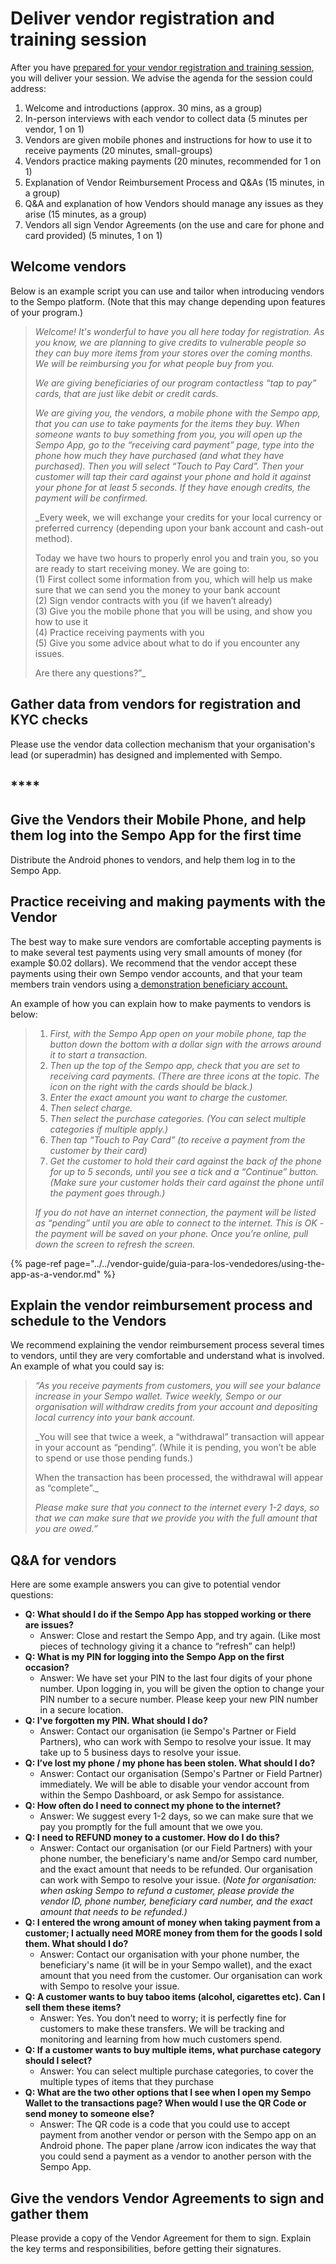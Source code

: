 # Deliver vendor registration and training session

After you have [prepared for your vendor registration and training session](plan-your-vendor-in-person-registration-and-training-session.md), you will deliver your session. We advise the agenda for the session could address: 

1. Welcome and introductions \(approx. 30 mins, as a group\)
2. In-person interviews with each vendor to collect data \(5 minutes per vendor, 1 on 1\)
3. Vendors are given mobile phones and instructions for how to use it to receive payments \(20 minutes, small-groups\)
4. Vendors practice making payments \(20 minutes, recommended for 1 on 1\)
5. Explanation of Vendor Reimbursement Process and Q&As \(15 minutes, in a group\)
6. Q&A and explanation of how Vendors should manage any issues as they arise \(15 minutes, as a group\) 
7. Vendors all sign Vendor Agreements \(on the use and care for phone and card provided\) \(5 minutes, 1 on 1\)

## Welcome vendors 

Below is an example script you can use and tailor when introducing vendors to the Sempo platform. \(Note that this may change depending upon features of your program.\)

> _Welcome! It's wonderful to have you all here today for registration. As you know, we are planning to give credits to vulnerable people so they can buy more items from your stores over the coming months. We will be reimbursing you for what people buy from you._
>
> _We are giving beneficiaries of our program contactless “tap to pay” cards, that are just like debit or credit cards._
>
> _We are giving you, the vendors, a mobile phone with the Sempo app, that you can use to take payments for the items they buy. When someone wants to buy something from you, you will open up the Sempo App, go to the “receiving card payment” page, type into the phone how much they have purchased \(and what they have purchased\). Then you will select “Touch to Pay Card”. Then your customer will tap their card against your phone and hold it against your phone for at least 5 seconds. If they have enough credits, the payment will be confirmed._ 
>
> _Every week, we will exchange your credits for your local currency or preferred currency \(depending upon your bank account and cash-out method\).  
>   
> Today we have two hours to properly enrol you and train you, so you are ready to start receiving money. We are going to:  
> \(1\) First collect some information from you, which will help us make sure that we can send you the money to your bank account  
> \(2\) Sign vendor contracts with you \(if we haven’t already\)  
> \(3\) Give you the mobile phone that you will be using, and show you how to use it  
> \(4\) Practice receiving payments with you  
> \(5\) Give you some advice about what to do if you encounter any issues.  
>   
> Are there any questions?”_



## **Gather data from vendors for registration and KYC checks**

Please use the vendor data collection mechanism that your organisation's lead \(or superadmin\) has designed and implemented with Sempo.

## \*\*\*\*

## **Give the Vendors their Mobile Phone, and help them log into the Sempo App for the first time**

Distribute the Android phones to vendors, and help them log in to the Sempo App. 

## **Practice receiving and making payments with the Vendor**

The best way to make sure vendors are comfortable accepting payments is to make several test payments using very small amounts of money \(for example $0.02 dollars\). We recommend that the vendor accept these payments using their own Sempo vendor accounts, and that your team members train vendors using a[ demonstration beneficiary account. ](plan-your-vendor-in-person-registration-and-training-session.md#creating-a-small-number-of-demonstration-vendor-phone-accounts-and-beneficiary-cards-accounts-for-training-purposes)  
  
An example of how you can explain how to make payments to vendors is below:

> 1. _First, with the Sempo App open on your mobile phone, tap the button down the bottom with a dollar sign with the arrows around it to start a transaction._ 
> 2. _Then up the top of the Sempo app, check that you are set to receiving card payments. \(There are three icons at the topic. The icon on the right with the cards should be black.\)_ 
> 3. _Enter the exact amount you want to charge the customer._ 
> 4. _Then select charge._
> 5. _Then select the purchase categories. \(You can select multiple categories if multiple apply.\)_
> 6. _Then tap “Touch to Pay Card” \(to receive a payment from the customer by their card\)_
> 7. _Get the customer to hold their card against the back of the phone for up to 5 seconds, until you see a tick and a “Continue” button. \(Make sure your customer holds their card against the phone until the payment goes through.\)_
>
> _If you do not have an internet connection, the payment will be listed as “pending” until you are able to connect to the internet. This is OK - the payment will be saved on your phone. Once you’re online, pull down the screen to refresh the screen._

{% page-ref page="../../vendor-guide/guia-para-los-vendedores/using-the-app-as-a-vendor.md" %}

## **Explain the vendor reimbursement process and schedule to the Vendors**

We recommend explaining the vendor reimbursement process several times to vendors, until they are very comfortable and understand what is involved. An example of what you could say is:

> _“As you receive payments from customers, you will see your balance increase in your Sempo wallet. Twice weekly, Sempo or our organisation will withdraw credits from your account and depositing local currency into your bank account._
>
> _You will see that twice a week, a “withdrawal” transaction will appear in your account as “pending”. \(While it is pending, you won’t be able to spend or use those pending funds.\)  
>   
> When the transaction has been processed, the withdrawal will appear as “complete”._ 
>
> _Please make sure that you connect to the internet every 1-2 days, so that we can make sure that we provide you with the full amount that you are owed.”_

##  Q&A for vendors 

Here are some example answers you can give to potential vendor questions:

* **Q: What should I do if the Sempo App has stopped working or there are issues?**
  * Answer: Close and restart the Sempo App, and try again. \(Like most pieces of technology giving it a chance to “refresh” can help!\)
* **Q: What is my PIN for logging into the Sempo App on the first occasion?** 
  * Answer: We have set your PIN to the last four digits of your phone number. Upon logging in, you will be given the option to change your PIN number to a secure number. Please keep your new PIN number in a secure location. 
* **Q: I've forgotten my PIN. What should I do?** 
  * Answer: Contact our organisation \(ie Sempo's Partner or Field Partners\), who can work with Sempo to resolve your issue. It may take up to 5 business days to resolve your issue.
* **Q: I’ve lost my phone / my phone has been stolen. What should I do?** 
  * Answer: Contact our organisation \(Sempo's Partner or Field Partner\) immediately. We will be able to disable your vendor account from within the Sempo Dashboard, or ask Sempo for assistance. 
* **Q: How often do I need to connect my phone to the internet?** 
  * Answer: We suggest every 1-2 days, so we can make sure that we pay you promptly for the full amount that we owe you.
* **Q: I need to REFUND money to a customer. How do I do this?**
  * Answer: Contact our organisation \(or our Field Partners\) with your phone number, the beneficiary's name and/or Sempo card number, and the exact amount that needs to be refunded. Our organisation can work with Sempo to resolve your issue.  \(_Note for organisation: when asking Sempo to refund a customer, please provide the vendor ID, phone number, beneficiary card number, and the exact amount that needs to be refunded.\)_
* **Q: I entered the wrong amount of money when taking payment from a customer; I actually need MORE money from them for the goods I sold them. What should I do?**
  * Answer: Contact our organisation with your phone number, the beneficiary's name \(it will be in your Sempo wallet\), and the exact amount that you need from the customer. Our organisation can work with Sempo to resolve your issue. 
* **Q: A customer wants to buy taboo items \(alcohol, cigarettes etc\). Can I sell them these items?**
  * Answer: Yes. You don’t need to worry; it is perfectly fine for customers to make these transfers. We will be tracking and monitoring and learning from how much customers spend. 
* **Q: If a customer wants to buy multiple items, what purchase category should I select?** 
  * Answer: You can select multiple purchase categories, to cover the multiple types of items that they purchase
* **Q: What are the two other options that I see when I open my Sempo Wallet to the transactions page? When would I use the QR Code or send money to someone else?**
  * Answer: The QR code is a code that you could use to accept payment from another vendor or person with the Sempo app on an Android phone. The paper plane /arrow icon indicates the way that you could send a payment as a vendor to another person with the Sempo App.

## **Give the vendors Vendor Agreements to sign and gather them**

Please provide a copy of the Vendor Agreement for them to sign. Explain the key terms and responsibilities, before getting their signatures.

